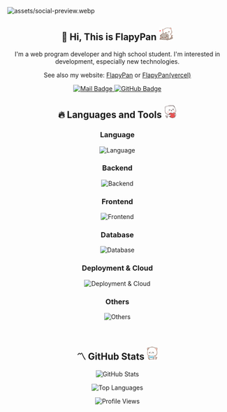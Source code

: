 ![assets/social-preview.webp](social-preview)

<h2 align="center">👋 Hi, This is FlapyPan <img src="assets/neko_0.gif" height="30px" alt="" /> </h2>

<p align="center">I'm a web program developer and high school student. I'm interested in development, especially new technologies.</p>

<p align="center">See also my website: <a href="https://www.flapypan.top/">FlapyPan</a> or <a href="https://flapypan.vercel.app/">FlapyPan(vercel)</a></p>

<p align="center">
  <a href="mailto:flapypan@gmail.com">
    <img src="https://img.shields.io/badge/-flapypan@gmail.com-c14438?style=flat&logo=Gmail&logoColor=white&link=mailto:flapypan@gmail.com" alt="Mail Badge"/>
  </a> 
  <a href="https://www.github.com/FlapyPan/">
    <img src="https://img.shields.io/badge/-FlapyPan-grey?style=flat&logo=github&logoColor=white&link=https://github.com/FlapyPan/" alt="GitHub Badge"/>
  </a>
</p>

<h2 align="center">🔥 Languages and Tools <img src="assets/neko_1.gif" height="30px" alt="" /> </h2>

<h3 align="center">Language</h3>

<p align="center">
  <img src="https://skillicons.dev/icons?i=java,kotlin,js,ts,go,c,cs,rust" alt="Language"/>
</p>

<h3 align="center">Backend</h3>

<p align="center">
  <img src="https://skillicons.dev/icons?i=spring,go,dotnet" alt="Backend"/>
</p>

<h3 align="center">Frontend</h3>

<p align="center">
  <img src="https://skillicons.dev/icons?i=nodejs,vue,tailwind,vite,nuxt" alt="Frontend"/>
</p>

<h3 align="center">Database</h3>

<p align="center">
  <img src="https://skillicons.dev/icons?i=mysql,postgresql,redis,mongo" alt="Database"/>
</p>

<h3 align="center">Deployment & Cloud</h3>

<p align="center">
  <img src="https://skillicons.dev/icons?i=nginx,gradle,jenkins,docker" alt="Deployment & Cloud"/>
</p>

<h3 align="center">Others</h3>

<p align="center">
  <img src="https://skillicons.dev/icons?i=git,github,idea" alt="Others"/>
</p>

<p align="center">
  <img height="42" src="https://cdn.jsdelivr.net/gh/devicons/devicon/icons/linux/linux-original.svg"  alt=""/>
  <img height="42" src="https://cdn.iconscout.com/icon/free/png-256/free-archlinux-3521282-2944701.png"  alt=""/>
  <img height="42" src="https://cdn.jsdelivr.net/gh/devicons/devicon/icons/debian/debian-plain.svg"  alt=""/>
</p>

<h2 align="center">〽️ GitHub Stats <img src="assets/neko_2.gif" height="30px" alt="" /> </h2>

<p align="center">
  <img src="https://github-readme-stats.vercel.app/api?username=FlapyPan&show_icons=true&include_all_commits=true&theme=algolia" alt="GitHub Stats"/>
</p>
<p align="center">
  <img src="https://github-readme-stats.vercel.app/api/top-langs/?username=FlapyPan&layout=compact&theme=algolia" alt="Top Languages"/>
</p>
<p align="center">
  <img src="https://komarev.com/ghpvc/?username=FlapyPan" alt="Profile Views"/>
</p>
